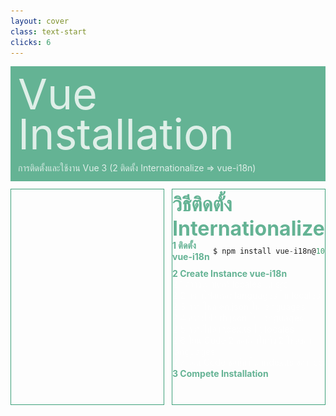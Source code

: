 ```yaml
---
layout: cover
class: text-start
clicks: 6
---
```


<PageNumber :page="$page" />

<div v-click="[0, 7]" class="custom-background-title">
  <p class="custom-title"> Vue Installation </p>
  <p class="custom-sub-title"> การติดตั้งและใช้งาน Vue 3 (2 ติดตั้ง Internationalize => vue-i18n) </p>
</div>
<div class="custom-container">
  <div
    v-click="[1, 7]"
    v-motion
    :initial="{ x: -400 }"
    :enter="{ x: 0 }"
    :leave="{ x: 400 }"
    class="custom-height-box custom-border-box pa-3"
  >
    <v-switch class="custom-switch">
      <template #1>
        <div class="mt-6">
          <img
            v-click="[1, 2]"
            v-motion
            :initial="{ x: -400 }"
            :enter="{ x: 0 }"
            :leave="{ x: 400 }"
            class="custom-size-i18n-img ml-5"
            src="/public/assets/I18N.png"
          >
          <p v-click="[1, 2]" class="custom-create-text"> Install Internationalize </p>
        </div>
      </template>
      <template #2>
        <div class="mt-29">
          <img
            v-click="[2, 3]"
            v-motion
            :initial="{ x: -400 }"
            :enter="{ x: 0 }"
            :leave="{ x: 400 }"
            src="/public/assets/NPMIi18n.jpg"
          >
        </div>
      </template>
      <template #3>
        <img
          v-click="[3, 4]"
          v-motion
          :initial="{ x: -400 }"
          :enter="{ x: 0 }"
          :leave="{ x: 400 }"
          class="custom-size-locale-img ml-36"
          src="/public/assets/CreateFolderLocales.jpg"
        >
      </template>
      <template #4>
<div class="custom-code-block mt-10">

```ts {*}{lines:false,startLine:1}
// ใส่ Code นี้ในไฟล์ en.json ของโฟลเดอร์ languages
{
  "HELLO_WORLD": "Hello World"
}
```

</div>

<div class="custom-code-block mt-10">

```ts {*}{lines:false,startLine:1}
// ใส่ Code นี้ในไฟล์ th.json ของโฟลเดอร์ languages
{
  "HELLO_WORLD": "สวัสดีชาวโลก"
}
```

</div>
      </template>
      <template #5>
<div class="custom-code-block mt-5">

```ts {*}{lines:false,startLine:1}
// ใส่ Code นี้ในไฟล์ index.ts ของโฟลเดอร์ locales
import { createI18n } from 'vue-i18n'
import en from './languages/en.json'
import th from './languages/th.json'

const messages = { en, th }

const i18n = createI18n({
  locale: 'th',
  fallbackLocale: 'en',
  messages
})

export default i18n
```

</div>
      </template>
      <template #6>
        <div class="mt-6">
          <img
            v-click="[6, 7]"
            v-motion
            :initial="{ x: -400 }"
            :enter="{ x: 0 }"
            :leave="{ x: 400 }"
            class="custom-size-i18n-img ml-5"
            src="/public/assets/I18N.png"
          >
          <p class="custom-create-text"> Complete </p>
        </div>
      </template>
    </v-switch>
  </div>
  <div
    v-click="[1, 7]"
    v-motion
    :initial="{ x: -400 }"
    :enter="{ x: 0 }"
    :leave="{ x: 400 }"
    class="custom-height-box custom-border-box pa-3 h-ful"
  >
    <p v-click="[1, 7]" class="custom-title-list"> วิธีติดตั้ง Internationalize </p>
    <div v-click="[2, 7]" class="mt-3">
      <div v-click="[2, 7]" class="custom-display-box-title">
        <div class="custom-display-subtitle-content-list">
          <p class="custom-subtitle-list-title"> 1 ติดตั้ง vue-i18n </p>
          <div class="custom-subtitle-list-content">
<div class="custom-code-block">

```ts {*}{lines:false,startLine:1}
$ npm install vue-i18n@10
```

</div>
          </div>
        </div>
      </div>
      <div v-click="[3, 7]" class="custom-display-box-title mb-4">
        <div>
          <p class="custom-subtitle-list-title"> 2 Create Instance vue-i18n </p>
          <div class="ml-4">
            <div v-click="[3, 7]">
              <p class="custom-subtitle-list-content"> 2.1 สร้างโฟลเดอร์ locales ใน src </p>
              <p class="custom-subtitle-list-content"> 2.2 สร้างโฟลเดอร์ languages ใน locales </p>
              <p class="custom-subtitle-list-content"> 2.3 สร้างไฟล์ en.json ใน languages </p>
              <p class="custom-subtitle-list-content"> 2.4 สร้างไฟล์ th.json ใน languages </p>
              <p class="custom-subtitle-list-content"> 2.5 สร้างไฟล์ index.ts ใน locales </p>
            </div>
            <div v-click="[4, 7]">
              <p class="custom-subtitle-list-content"> 2.6 โยน Code 2 ชุดนี้ลงในทั้ง 2 ไฟล์ของ languages </p>
            </div>
            <div v-click="[5, 7]">
              <p class="custom-subtitle-list-content"> 2.7 โยน Code ชุดนี้ลงใน index.ts ของ locales </p>
            </div>
          </div>
        </div>
      </div>
      <div v-click="[6, 7]" class="custom-display-box-title">
        <p class="custom-subtitle-list-title"> 3 Compete Installation </p>
      </div>
    </div>
  </div>
</div>

<style>
.slidev-layout {
  padding: 28px;
  background: #35485d;
  z-index: 2;
  ::-webkit-scrollbar {
    width: 4px !important;
    height: 4px !important;
  }
  ::-webkit-scrollbar-thumb {
    border-radius: 8px !important;
    background: grey !important;
  }
  ::-webkit-scrollbar-track {
    background: transparent !important;
  }
}
.slidev-code-wrapper {
  width: 100% !important;
}
.slidev-code-wrapper .line {
  padding-right: 20px;
}
.custom-background-title {
  background-color: #3fa17b;
  padding: 12px;
  opacity: 0.8;
}
.custom-title {
  font-size: 68px;
  line-height: 4rem;
  margin: 0;
}
.custom-sub-title {
  margin-bottom: 0;
}
.custom-container {
  display: grid;
  grid-template-columns: 3fr 3fr;
  gap: 12px;
  padding-top: 12px;
}
.custom-height-box {
  height: 344px;
  overflow-y: auto;
  overflow-x: hidden;
}
.custom-border-box {
  border: 1px;
  border-style: solid;
  border-color: #3fa17b;
}
.custom-title-list {
  font-size: 32px !important;
  font-weight: bold;
  color: #3fa17b !important;
  margin-top: 4px;
  margin-bottom: 4px;
}
.custom-subtitle-list {
  display: block;
  font-weight: bold;
  color: #3fa17b !important;
  margin: 0;
}
.custom-create-text {
  font-size: 32px;
  font-weight: bold;
  position: absolute;
  bottom: 32px;
  right: 0;
  margin-right: 40px;
  color: #3fa17b !important;
}
.custom-display-box-title {
  display: flex;
  justify-content: start;
}
.custom-display-subtitle-content-list {
  display: flex;
  flex-direction: row;
  align-items: center;
  justify-content: space-between;
  width: 100%;
  margin: 0;
  margin-bottom: 16px;
  height: 24px;
}
.custom-subtitle-list-title {
  width: 270px !important;
  color: #3fa17b !important;
  margin: 0px;
  font-weight: bold;
}
.custom-subtitle-list-content {
  margin: 0px;
}
.custom-size-i18n-img {
  width: 250px;
}
.custom-size-locale-img {
  width: 145px;
}
.custom-code-block {
  display: flex;
  flex-direction: column;
  align-items: start;
  justify-content: start;
  text-align: start;
}
p {
  color: white !important;
  opacity: 0.8 !important;
}
</style>

<!-- รู้ได้ไงว่าต้องทำแบบนี้ => อ่าน document API (Application Programming Interface) ในบริบททั่วไปหมายถึง อินเตอร์เฟซหรือชุดของกฎและฟังก์ชันที่ช่วยให้ซอฟต์แวร์หรือระบบต่าง ๆ สื่อสารกันได้ -->